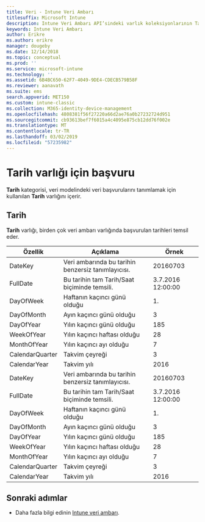 ```yaml
---
title: Veri - Intune Veri Ambarı
titlesuffix: Microsoft Intune
description: Intune Veri Ambarı API’sindeki varlık koleksiyonlarının Tarih kategorisi için başvuru konusu.
keywords: Intune Veri Ambarı
author: Erikre
ms.author: erikre
manager: dougeby
ms.date: 12/14/2018
ms.topic: conceptual
ms.prod: ''
ms.service: microsoft-intune
ms.technology: ''
ms.assetid: 6B4BC650-62F7-4049-9DE4-CDECB579B58F
ms.reviewer: aanavath
ms.suite: ems
search.appverid: MET150
ms.custom: intune-classic
ms.collection: M365-identity-device-management
ms.openlocfilehash: 4808381f56f27220a66d2ae76a0b27232724d951
ms.sourcegitcommit: cb93613bef7f6015a4c4095e875cb12dd76f002e
ms.translationtype: MT
ms.contentlocale: tr-TR
ms.lasthandoff: 03/02/2019
ms.locfileid: "57235982"
---
```

# <a name="reference-for-date-entity"></a>Tarih varlığı için başvuru

**Tarih** kategorisi, veri modelindeki veri başvurularını tanımlamak için kullanılan **Tarih** varlığını içerir.

## <a name="date"></a>Tarih

**Tarih** varlığı, birden çok veri ambarı varlığında başvurulan tarihleri temsil eder.


|    Özellik     |                      Açıklama                       |       Örnek        |
|-----------------|--------------------------------------------------------|----------------------|
|     DateKey     | Veri ambarında bu tarihin benzersiz tanımlayıcısı. |       20160703       |
|    FullDate     |    Bu tarihin tam Tarih/Saat biçiminde temsili.     | 3.7.2016 12:00:00 |
|    DayOfWeek    |                      Haftanın kaçıncı günü olduğu                       |          1.           |
|   DayOfMonth    |                      Ayın kaçıncı günü olduğu                      |          3           |
|    DayOfYear    |                      Yılın kaçıncı günü olduğu                       |         185          |
|   WeekOfYear    |                      Yılın kaçıncı haftası olduğu                      |          28          |
|   MonthOfYear   |                   Yılın kaçıncı ayı olduğu                    |          7           |
| CalendarQuarter |                    Takvim çeyreği                    |          3           |
|  CalendarYear   |                     Takvim yılı                      |         2016         |
|     DateKey     | Veri ambarında bu tarihin benzersiz tanımlayıcısı. |       20160703       |
|    FullDate     |    Bu tarihin tam Tarih/Saat biçiminde temsili.     | 3.7.2016 12:00:00 |
|    DayOfWeek    |                      Haftanın kaçıncı günü olduğu                       |          1.           |
|   DayOfMonth    |                      Ayın kaçıncı günü olduğu                      |          3           |
|    DayOfYear    |                      Yılın kaçıncı günü olduğu                       |         185          |
|   WeekOfYear    |                      Yılın kaçıncı haftası olduğu                      |          28          |
|   MonthOfYear   |                   Yılın kaçıncı ayı olduğu                    |          7           |
| CalendarQuarter |                    Takvim çeyreği                    |          3           |
|  CalendarYear   |                     Takvim yılı                      |         2016         |

## <a name="next-steps"></a>Sonraki adımlar

- Daha fazla bilgi edinin [Intune veri ambarı](reports-nav-create-intune-reports.md).
